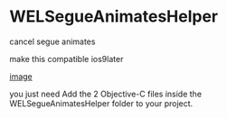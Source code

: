 # WELSegueAnimatesHelper
cancel segue animates


make this  compatible ios9later

[image](http://github.com/welcommand/WELSegueAnimatesHelper/raw/master/demoImg.png)

you just need Add the 2 Objective-C files inside the WELSegueAnimatesHelper folder to your project.
